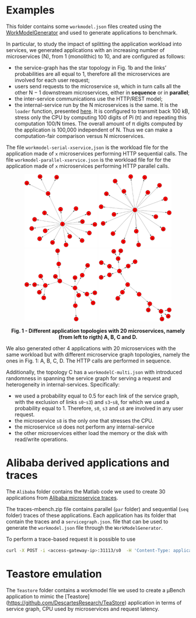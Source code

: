 # Examples

This folder contains some `workmodel.json` files created using the [WorkModelGenerator](../WorkModelGenerator/) and used to generate applications to benchmark.

In particular, to study the impact of splitting the application workload into services, we generated applications with an increasing number of microservices (N), from 1 (monolithic) to 10, and are configured as follows:
* the service-graph has the star topology in Fig. 1b and the links’ probabilities are all equal to 1, therefore all the microservices are involved for each user request;
* users send requests to the microservice `s0`, which in turn calls all the other N − 1 downstream microservices, either in **sequence** or in **parallel**;
* the inter-service communications use the HTTP/REST model;
* the internal-service run by the N microservices is the same. It is the `loader` function, presented [here](/Docs/Manual.md#Work-Model-Generator). It is configured to transmit back 100 kB, stress only the CPU by computing 100 digits of Pi (π) and repeating this computation 100/N times. The overall amount of π digits computed by the application is 100,000 independent of N. Thus we can make a computation-fair comparison versus N microservices.

The file `workmodel-serial-xservice,json` is the workload file for the application made of `x` microservices performing HTTP sequential calls. The file `workmodel-parallel-xservice.json` is the workload file for for the application made of `x` microservices performing HTTP parallel calls.
  

<p align="center">
<img width="200" src="Examples/servicegraphA.png"> 
<img width="200" src="Examples/servicegraphB.png">
<img width="200" src="Examples/servicegraphC.png">
<img width="200" src="Examples/servicegraphD.png">
<figcaption align = "center"><b>Fig. 1 - Different application topologies with 20 microservices, namely (from left to rigth) A, B, C and D.</b></figcaption>
</p>

We also generated other 4 applications with 20 microservices with the same workload but with different microservice graph topologies, namely the ones in Fig. 1: A, B, C, D. The HTTP calls are performed in sequence. 

Additionally, the topology C has a `workmodelC-multi.json` with introduced randomness in spanning the service graph for serving a request and heterogeneity in internal-services. Specifically:
* we used a probability equal to 0.5 for each link of the service graph, with the exclusion of links `s0`-`s3`) and `s3`-`s8`, for which we used a probability equal to 1. Therefore, `s0`, `s3` and `s8` are involved in any user request.
* the microservice `s8` is the only one that stresses the CPU. 
* the microservice `s0` does not perform any internal-service
* the other microservices either load the memory or the disk with read/write operations.


# Alibaba derived applications and traces
The `Alibaba` folder contains the Matlab code we used to create 30 applications from [Alibaba microservice traces](https://github.com/alibaba/clusterdata/tree/master/cluster-trace-microservices-v2021).

The traces-mbench.zip file contains parallel (`par` folder) and sequential (`seq` folder) traces of these applications. Each application has its folder that contain the traces and a `servicegraph.json`. file that can be used to generate the `workmodel.json` file through the `WorkModelGenerator`.

To perform a trace-based request it is possible to use 
```zsh
curl -X POST -i <access-gateway-ip>:31113/s0  -H 'Content-Type: application/json' -d @TRACE_FILE
```

# Teastore emulation
The `Teastore` folder contains a workmodel file we used to create a µBench application to mimic the [Teastore] (https://github.com/DescartesResearch/TeaStore) application in terms of service graph, CPU used by microservices and request latency.   